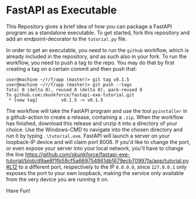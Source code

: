 # FastAPI as Executable
This Repository gives a brief idea of how you can package a FastAPI program as a standalone executable.
To get started, fork this repository and add an endpoint-decorator to the `tutorial.py` file. 

In order to get an executable, you need to run the `github` workflow, which is already included in the repository, and as such also in your fork.
To run the workflow, you need to push a tag to the repo. 
You may do that by first creating a tag on a certain commit and then push that:
```
user@machine ~/r/f/app (master)> git tag v0.1.5
user@machine ~/r/f/app (master)> git push --tags
Total 0 (delta 0), reused 0 (delta 0), pack-reused 0
To github.com:skunkforce/fastapi-exe-tutorial.git
 * [new tag]         v0.1.5 -> v0.1.5
```
The workflow will take the FastAPI program and use the tool `pyinstaller` in a github-action to create a release, containing a `.zip`.
When the workflow has finished, download this release and unzip it into a directory of your choice. 
Use the Windows-CMD to navigate into the chosen directory and run it by typing `.\tutorial.exe`.
FastAPI will launch a server on your loopback-IP device and will claim port 8008. 
If you'd like to change the port, or even expose your server into your local network, you'll have to change the line 
https://github.com/skunkforce/fastapi-exe-tutorial/blob/d9ae8f1fb58cf5a669754861db1679ecb70997fa/app/tutorial.py#L12
to a different port, respectively to the IP `0.0.0.0`, since `127.0.0.1` only exposes the port to your own loopback, making the service only available from the very device you are running it on.

Have Fun!
